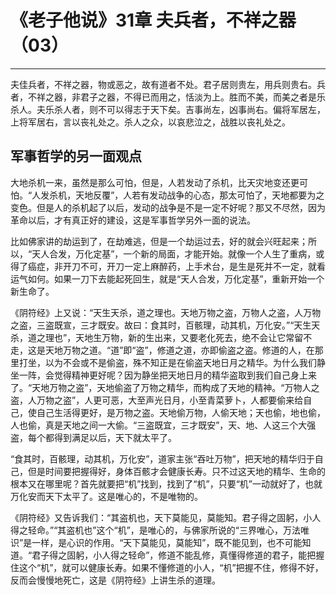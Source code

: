 # 《老子他说》31章 夫兵者，不祥之器（03）

------

夫佳兵者，不祥之器，物或恶之，故有道者不处。君子居则贵左，用兵则贵右。兵者，不祥之器，非君子之器，不得已而用之，恬淡为上。胜而不美，而美之者是乐杀人。夫乐杀人者，则不可以得志于天下矣。吉事尚左，凶事尚右。偏将军居左，上将军居右，言以丧礼处之。杀人之众，以哀悲泣之，战胜以丧礼处之。

## 军事哲学的另一面观点

大地杀机一来，虽然是那么可怕，但是，人若发动了杀机，比天灾地变还更可怕。“人发杀机，天地反覆”，人若有发动战争的心态，那太可怕了，天地都要为之变色。但是人的杀机起了以后，发动的战争是不是一定不好呢？那又不尽然，因为革命以后，才有真正好的建设，这是军事哲学另外一面的说法。

比如佛家讲的劫运到了，在劫难逃，但是一个劫运过去，好的就会兴旺起来；所以，“天人合发，万化定基”，一个新的局面，才能开始。就像一个人生了重病，或得了癌症，非开刀不可，开刀一定上麻醉药，上手术台，是生是死并不一定，就看运气如何。如果一刀下去能起死回生，就是“天人合发，万化定基”，重新开始一个新生命了。

《阴符经》上又说：“天生天杀，道之理也。天地万物之盗，万物人之盗，人万物之盗，三盗既宣，三才既安。故曰：食其时，百骸理，动其机，万化安。”“天生天杀，道之理也”，天地生万物，新的生出来，又要老化死去，绝不会让它常留不走，这是天地万物之道。“道”即“盗”，修道之道，亦即偷盗之盗。修道的人，在那里打坐，以为不会或不是偷盗，殊不知正是在偷盗天地日月之精华。为什么我们静坐一阵，会觉得精神更好呢？因为静坐把天地日月的精华盗取到我们自己身上来了。“天地万物之盗”，天地偷盗了万物之精华，而构成了天地的精神。“万物人之盗，人万物之盗”，人更可恶，大至声光日月，小至青菜萝卜，人都要偷来给自己，使自己生活得更好，是万物之盗。天地偷万物，人偷天地；天也偷，地也偷，人也偷，真是天地之间一大偷。“三盗既宜，三才既安”，天、地、人这三个大强盗，每个都得到满足以后，天下就太平了。

“食其时，百骸理，动其机，万化安”，道家主张“吞吐万物”，把天地的精华归于自己，但是时间要把握得好，身体百骸才会健康长寿。只不过这天地的精华、生命的根本又在哪里呢？首先就要把“机”找到，找到了“机”，只要“机”一动就好了，也就万化安而天下太平了。这是唯心的，不是唯物的。

《阴符经》又告诉我们：“其盗机也，天下莫能见，莫能知。君子得之固躬，小人得之轻命。”“其盗机也”这个“机”，是唯心的，与佛家所说的“三界唯心，万法唯识”是一样，是心识的作用。“天下莫能见，莫能知”，既不能见到，也不可能知道。“君子得之固躬，小人得之轻命”，修道不能乱修，真懂得修道的君子，能把握住这个“机”，就可以健康长寿。如果不懂修道的小人，“机”把握不住，修得不好，反而会慢慢地死亡，这是《阴符经》上讲生杀的道理。